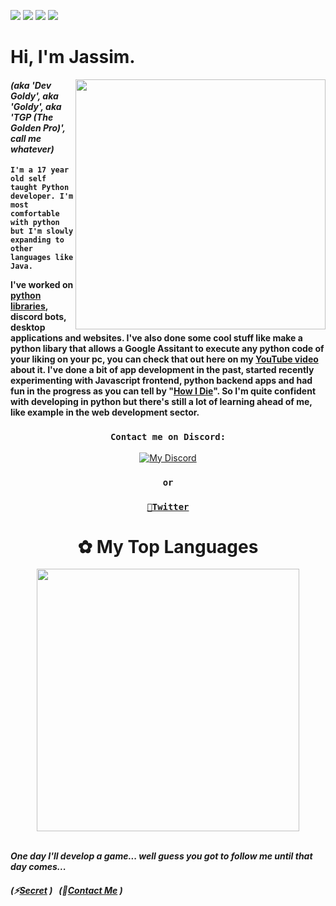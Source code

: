![](https://img.shields.io/badge/✦-Python-informational?style=flat&logo=python&logoColor=white&color=yellow) ![](https://img.shields.io/badge/•-Javascript-informational?style=flat&logo=Javascript&logoColor=white&color=ffe600) ![](https://img.shields.io/badge/•-Java-informational?style=flat&color=1c86a6) ![](https://img.shields.io/badge/•-Rust-informational?style=flat&logo=rust&logoColor=white&color=orange)

# Hi, I'm Jassim.

<img align="right" src="https://c.tenor.com/aNHKkEhomm4AAAAC/anime-keyboard" width="400">

#### *(aka 'Dev Goldy', aka 'Goldy', aka 'TGP (The Golden Pro)', call me whatever)*

**``I'm a 17 year old self taught Python developer. I'm most comfortable with python but I'm slowly expanding to other languages like Java.``**

**I've worked on [python libraries](https://pypi.org/user/Dev_Goldy/), discord bots, desktop applications and websites. I've also done some cool stuff like make a python libary that allows a Google Assitant to execute any python code of your liking on your pc, you can check that out here on my [YouTube video](https://www.youtube.com/watch?v=_bkefjTpagA) about it. I've done a bit of app development in the past, started recently experimenting with Javascript frontend, python backend apps and had fun in the progress as you can tell by "[How I Die](https://github.com/THEGOLDENPRO/How-I-Die)". So I'm quite confident with developing in python but there's still a lot of learning ahead of me, like example in the web development sector.**

<div align="middle">
 
 ### ``Contact me on Discord:``
 
 [![My Discord](https://discord-readme-badge.vercel.app/api?id=332592361307897856)](https://discord.link/aki)
 
 ### ``or``
 
 ### [``🐤Twitter``](https://twitter.com/GoldyTGP)
</div>

# <div align="middle">✿ My Top Languages</div>

<div align="center">
  <img src="https://readme-stats-thegoldenpro.vercel.app/api/top-langs/?username=THEGOLDENPRO&theme=gruvbox" width="420px"/>
</div>

<br>

***One day I'll develop a game... well guess you got to follow me until that day comes...***

##### (⚡[Secret](https://gist.github.com/THEGOLDENPRO/3ba012f94efa04ae7c216e753c882052) )‎ ‎ ‎ (🎯[Contact Me](#contact-me-on-discord) )
